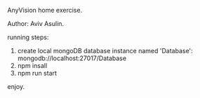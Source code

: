 AnyVision home exercise.

Author: Aviv Asulin.

running steps:

1. create local mongoDB database instance named 'Database': mongodb://localhost:27017/Database
2. npm insall
3. npm run start

enjoy.

